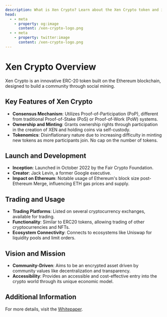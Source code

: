 ```yaml
---
description: What is Xen Crypto? Learn about the Xen Crypto token and its features.
head:
  - - meta
    - property: og:image
      content: /xen-crypto-logo.png
  - - meta
    - property: twitter:image
      content: /xen-crypto-logo.png
---
```


# Xen Crypto Overview

Xen Crypto is an innovative ERC-20 token built on the Ethereum blockchain, designed to build a community through social mining.

## Key Features of Xen Crypto

- **Consensus Mechanism**: Utilizes Proof-of-Participation (PoP), different from traditional Proof-of-Stake (PoS) or Proof-of-Work (PoW) systems.
- **Ownership and Minting**: Grants ownership rights through participation in the creation of XEN and holding coins via self-custody.
- **Tokenomics**: Disinflationary nature due to increasing difficulty in minting new tokens as more participants join. No cap on the number of tokens.

## Launch and Development

- **Inception**: Launched in October 2022 by the Fair Crypto Foundation.
- **Creator**: Jack Levin, a former Google executive.
- **Impact on Ethereum**: Notable usage of Ethereum's block size post-Ethereum Merge, influencing ETH gas prices and supply.

## Trading and Usage

- **Trading Platforms**: Listed on several cryptocurrency exchanges, available for trading.
- **Functionality**: Similar to ERC20 tokens, allowing trading of other cryptocurrencies and NFTs.
- **Ecosystem Connectivity**: Connects to ecosystems like Uniswap for liquidity pools and limit orders.

## Vision and Mission

- **Community-Driven**: Aims to be an encrypted asset driven by community values like decentralization and transparency.
- **Accessibility**: Provides an accessible and cost-effective entry into the crypto world through its unique economic model.

## Additional Information

For more details, visit the [Whitepaper](https://faircrypto.org/xencryptolp.pdf).
